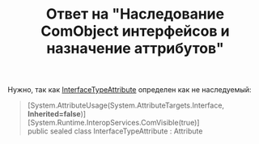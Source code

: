 ﻿---
title: "Ответ на \"Наследование ComObject интерфейсов и назначение аттрибутов\""
se.owner.user_id: 240512
se.owner.display_name: "MSDN.WhiteKnight"
se.owner.link: "https://ru.stackoverflow.com/users/240512/msdn-whiteknight"
se.answer_id: 911525
se.question_id: 911112
se.post_type: answer
se.is_accepted: False
---
<p>Нужно, так как <a href="https://docs.microsoft.com/ru-ru/dotnet/api/system.runtime.interopservices.interfacetypeattribute?view=netframework-4.7.2" rel="nofollow noreferrer">InterfaceTypeAttribute</a> определен как не наследуемый:</p>

<blockquote>
  <p>[System.AttributeUsage(System.AttributeTargets.Interface, <strong>Inherited=false</strong>)]<br>
  [System.Runtime.InteropServices.ComVisible(true)]<br>
  public sealed class InterfaceTypeAttribute : Attribute  </p>
</blockquote>
